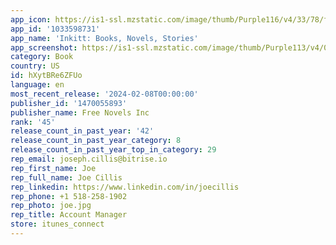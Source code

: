 ```yaml
---
app_icon: https://is1-ssl.mzstatic.com/image/thumb/Purple116/v4/33/78/ff/3378ff1f-ec64-6655-c7b7-100cff209f2b/AppIcon-0-0-1x_U007emarketing-0-10-0-85-220.png/1024x1024bb.png
app_id: '1033598731'
app_name: 'Inkitt: Books, Novels, Stories'
app_screenshot: https://is1-ssl.mzstatic.com/image/thumb/Purple113/v4/07/7f/77/077f771a-d645-385e-c958-3e3e2cabca58/mzl.iwmmpmbq.png/1242x2688bb.png
category: Book
country: US
id: hXytBRe6ZFUo
language: en
most_recent_release: '2024-02-08T00:00:00'
publisher_id: '1470055893'
publisher_name: Free Novels Inc
rank: '45'
release_count_in_past_year: '42'
release_count_in_past_year_category: 8
release_count_in_past_year_top_in_category: 29
rep_email: joseph.cillis@bitrise.io
rep_first_name: Joe
rep_full_name: Joe Cillis
rep_linkedin: https://www.linkedin.com/in/joecillis
rep_phone: +1 518-258-1902
rep_photo: joe.jpg
rep_title: Account Manager
store: itunes_connect
---
```

